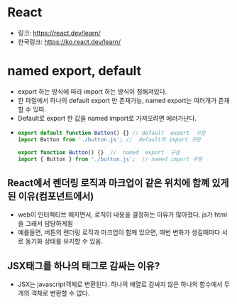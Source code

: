 # React
- 링크:  https://react.dev/learn/ 
- 한국링크: https://ko.react.dev/learn/


# named export, default
- export 하는 방식에 따라 import 하는 방식이 정해져있다.
- 한 파일에서 하나의 default export 만 존재가능, named export는 여러개가 존재할 수 있따.
- Default로 export 한 값을 named import로 가져오려면 에러가난다.
- ```typescript
  export default function Button() {} // default  export  구문
  import Button from './button.js'; //  default의 import 구문

  export function Button() {}  //  named  export  구문
  import { Button } from './button.js';  // named import 구문
  ```


## React에서 렌더링 로직과 마크업이 같은 위치에 함꼐 있게 된 이유(컴포넌트에서)
 - web이 인터렉티브 해지면서, 로직이 내용을 결정하는 이유가 많아졌다. js가 html을 그래서 담당하게됨
 - 예를들면, 버튼의 렌더링 로직과 마크업이 함께 있으면, 매번 변화가 생길때마다 서로 동기화 상태를 유지할 수 있음.

## JSX태그를 하나의 태그로 감싸는 이유?
 - JSX는 javascript객체로 변환된다. 하나의 배열로 감싸지 않은 하나의 함수에서 두개의 객체로 변환할 수 없다.


